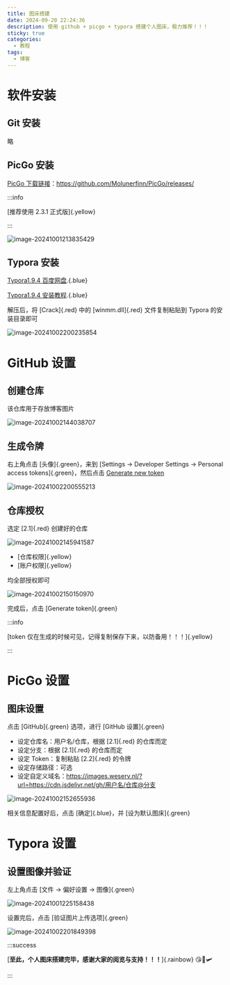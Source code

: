 ```yaml
---
title: 图床搭建
date: 2024-09-20 22:24:36
description: 使用 github + picgo + typora 搭建个人图床，极力推荐！！！
sticky: true
categories: 
  - 教程
tags: 
  - 博客
---
```


# 软件安装
## Git 安装
略
## PicGo 安装
[PicGo 下载链接](https://github.com/Molunerfinn/PicGo/releases/)：https://github.com/Molunerfinn/PicGo/releases/

:::info

[推荐使用 2.3.1 正式版]{.yellow}

:::

![image-20241001213835429](https://images.weserv.nl/?url=https://cdn.jsdelivr.net/gh/slx-world/blog-images@master/image-20241001213835429.png)

## Typora 安装

[Typora1.9.4 百度网盘](https://pan.baidu.com/s/12qgG7CT4_ygoqd-CDggcLA?pwd=e7mg).{.blue}

[Typora1.9.4 安装教程](https://mp.weixin.qq.com/s/agj_3zHhsuBQsD2tHTQ4Fg).{.blue}

解压后，将 [Crack]{.red} 中的 [winmm.dll]{.red} 文件复制粘贴到 Typora 的安装目录即可

![image-20241002200235854](https://images.weserv.nl/?url=https://cdn.jsdelivr.net/gh/slx-world/blog-images@master/image-20241002200235854.png)

# GitHub 设置
## 创建仓库
该仓库用于存放博客图片

![image-20241002144038707](https://images.weserv.nl/?url=https://cdn.jsdelivr.net/gh/slx-world/blog-images@master/image-20241002144038707.png)

## 生成令牌

右上角点击 [头像]{.green}，来到 [Settings -> Developer Settings -> Personal access tokens]{.green}，然后点击 [Generate new token](https://github.com/settings/personal-access-tokens/new)

![image-20241002200555213](https://images.weserv.nl/?url=https://cdn.jsdelivr.net/gh/slx-world/blog-images@master/image-20241002200555213.png)

## 仓库授权

选定 [2.1]{.red} 创建好的仓库

![image-20241002145941587](https://images.weserv.nl/?url=https://cdn.jsdelivr.net/gh/slx-world/blog-images@master/image-20241002145941587.png)

- [仓库权限]{.yellow}
- [账户权限]{.yellow}

均全部授权即可

![image-20241002150150970](https://images.weserv.nl/?url=https://cdn.jsdelivr.net/gh/slx-world/blog-images@master/image-20241002150150970.png)

完成后，点击 [Generate token]{.green}

:::info

[token 仅在生成的时候可见，记得复制保存下来，以防备用！！！]{.yellow}

:::

# PicGo 设置

## 图床设置

点击 [GitHub]{.green} 选项，进行 [GitHub 设置]{.green}

- 设定仓库名：用户名/仓库，根据 [2.1]{.red} 的仓库而定
- 设定分支：根据 [2.1]{.red} 的仓库而定
- 设定 Token：复制粘贴 [2.2]{.red} 的令牌
- 设定存储路径：可选
- 设定自定义域名：https://images.weserv.nl/?url=https://cdn.jsdelivr.net/gh/用户名/仓库@分支

![image-20241002152655936](https://images.weserv.nl/?url=https://cdn.jsdelivr.net/gh/slx-world/blog-images@master/image-20241002152655936.png)

相关信息配置好后，点击 [确定]{.blue}，并 [设为默认图床]{.green}

# Typora 设置

## 设置图像并验证

左上角点击 [文件 -> 偏好设置 -> 图像]{.green}

![image-20241001225158438](https://images.weserv.nl/?url=https://cdn.jsdelivr.net/gh/slx-world/blog-images@master/image-20241001225158438.png)

设置完后，点击 [验证图片上传选项]{.green}

![image-20241002201849398](https://images.weserv.nl/?url=https://cdn.jsdelivr.net/gh/slx-world/blog-images@master/image-20241002201849398.png)



:::success

[**至此，个人图床搭建完毕，感谢大家的阅览与支持！！！**]{.rainbow} :kissing_heart::ring::small_airplane:

:::

